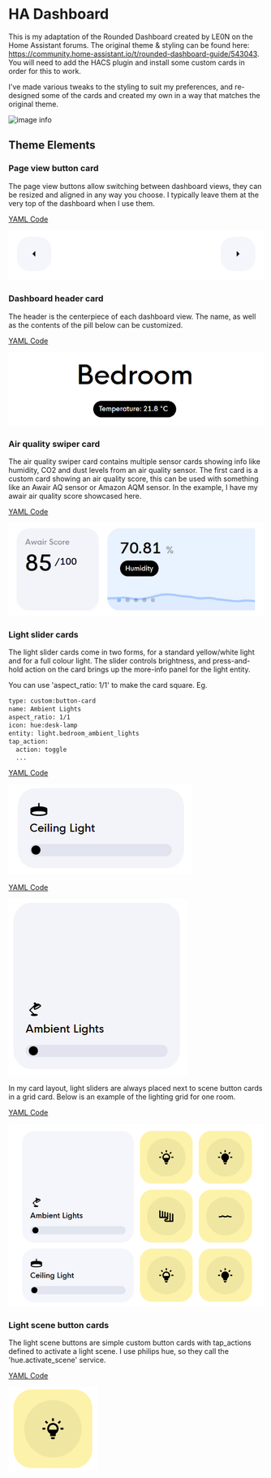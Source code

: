 # HA Dashboard
This is my adaptation of the Rounded Dashboard created by LE0N on the Home Assistant forums. The original theme & styling can be found here: https://community.home-assistant.io/t/rounded-dashboard-guide/543043. You will need to add the HACS plugin and install some custom cards in order for this to work.

I've made various tweaks to the styling to suit my preferences, and re-designed some of the cards and created my own in a way that matches the original theme.

![image info](images/dashboard-overview.gif)

## Theme Elements

### Page view button card 
The page view buttons allow switching between dashboard views, they can be resized and aligned in any way you choose. I typically leave them at the very top of the dashboard when I use them.

[YAML Code](/page-view-buttons.yaml)

![image info](images/page-view-buttons.png)

### Dashboard header card
The header is the centerpiece of each dashboard view. The name, as well as the contents of the pill below can be customized.

[YAML Code](/dashboard-header.yaml)

![image info](images/dashboard-header.png)

### Air quality swiper card
The air quality swiper card contains multiple sensor cards showing info like humidity, CO2 and dust levels from an air quality sensor. The first card is a custom card showing an air quality score, this can be used with something like an Awair AQ sensor or Amazon AQM sensor. In the example, I have my awair air quality score showcased here.

[YAML Code](/air-quality-swiper.yaml)

![image info](images/air-quality-swiper.gif)

### Light slider cards
The light slider cards come in two forms, for a standard yellow/white light and for a full colour light. The slider controls brightness, and press-and-hold action on the card brings up the more-info panel for the light entity.

You can use 'aspect_ratio: 1/1' to make the card square. Eg.
```
type: custom:button-card
name: Ambient Lights
aspect_ratio: 1/1
icon: hue:desk-lamp
entity: light.bedroom_ambient_lights
tap_action:
  action: toggle
  ...
```

[YAML Code](/light-card-normal.yaml)

![image info](images/light-card-normal.gif)


[YAML Code](/light-card-colour.yaml)

![image info](images/light-card-colour.gif)

In my card layout, light sliders are always placed next to scene button cards in a grid card. Below is an example of the lighting grid for one room.

[YAML Code](/full-light-grid-card.yaml)

![image info](images/full-light-grid-card.png)

### Light scene button cards
The light scene buttons are simple custom button cards with tap_actions defined to activate a light scene. I use philips hue, so they call the 'hue.activate_scene' service.

[YAML Code](/lighting-scene-button.yaml)

![image info](images/lighting-scene-button.png)